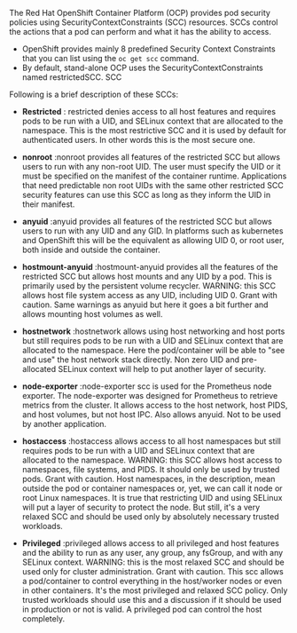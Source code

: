 The Red Hat OpenShift Container Platform (OCP) provides pod security policies using SecurityContextConstraints (SCC) resources. SCCs control the actions that a pod can perform and what it has the ability to access.

* OpenShift provides mainly 8 predefined Security Context Constraints that you can list using the `oc get scc` command.
* By default, stand-alone OCP uses the SecurityContextConstraints named restrictedSCC.
SCC

Following is a brief description of these SCCs:

* **Restricted** : restricted denies access to all host features and requires pods to be run with a UID, and SELinux context that are allocated to the namespace. This is the most restrictive SCC and it is used by default for authenticated users.
In other words this is the most secure one.

* **nonroot** :nonroot provides all features of the restricted SCC but allows users to run with any non-root UID. The user must specify the UID or it must be specified on the manifest of the container runtime.
Applications that need predictable non root UIDs with the same other restricted SCC security features can use this SCC as long as they inform the UID in their manifest.

* **anyuid** :anyuid provides all features of the restricted SCC but allows users to run with any UID and any GID.
In platforms such as kubernetes and OpenShift this will be the equivalent as allowing UID 0, or root user, both inside and outside the container.

* **hostmount-anyuid** :hostmount-anyuid provides all the features of the restricted SCC but allows host mounts and any UID by a pod. This is primarily used by the persistent volume recycler. WARNING: this SCC allows host file system access as any UID, including UID 0. Grant with caution.
Same warnings as anyuid but here it goes a bit further and allows mounting host volumes as well.

* **hostnetwork** :hostnetwork allows using host networking and host ports but still requires pods to be run with a UID and SELinux context that are allocated to the namespace.
Here the pod/container will be able to "see and use" the host network stack directly. Non zero UID and pre-allocated SELinux context will help to put another layer of security.

* **node-exporter** :node-exporter scc is used for the Prometheus node exporter.
The node-exporter was designed for Prometheus to retrieve metrics from the cluster. It allows access to the host network, host PIDS, and host volumes, but not host IPC. Also allows anyuid. Not to be used by another application.

* **hostaccess** :hostaccess allows access to all host namespaces but still requires pods to be run with a UID and SELinux context that are allocated to the namespace. WARNING: this SCC allows host access to namespaces, file systems, and PIDS. It should only be used by trusted pods. Grant with caution.
Host namespaces, in the description, mean outside the pod or container namespaces or, yet, we can call it node or root Linux namespaces. It is true that restricting UID and using SELinux will put a layer of security to protect the node. But still, it's a very relaxed SCC and should be used only by absolutely necessary trusted workloads.

* **Privileged** :privileged allows access to all privileged and host features and the ability to run as any user, any group, any fsGroup, and with any SELinux context. WARNING: this is the most relaxed SCC and should be used only for cluster administration. Grant with caution.
This scc allows a pod/container to control everything in the host/worker nodes or even in other containers. It's the most privileged and relaxed SCC policy. Only trusted workloads should use this and a discussion if it should be used in production or not is valid. A privileged pod can control the host completely.
